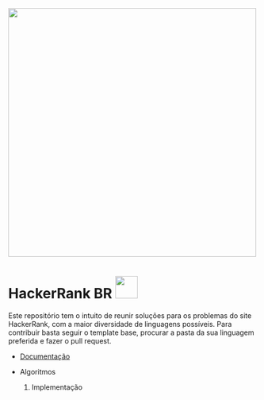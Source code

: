 <img width="500px" src="https://d3keuzeb2crhkn.cloudfront.net/hackerrank/assets/styleguide/logo_wordmark-f5c5eb61ab0a154c3ed9eda24d0b9e31.svg" />

# **HackerRank BR** <img width="45px" src="https://imagepng.org/wp-content/uploads/2017/04/bandeira-do-brasil.png"/>


Este repositório tem o intuito de reunir soluções para os problemas do site HackerRank, com a maior diversidade de linguagens possíveis.
Para contribuir basta seguir o template base, procurar a pasta da sua linguagem preferida e fazer o pull request.

- [Documentação](https://github.com/otaviodantas/HackerRankBr/blob/master/template)

- Algoritmos
  01. Implementação

